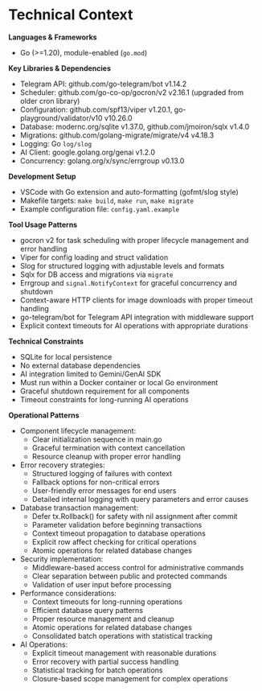 # Technical Context

**Languages & Frameworks**
- Go (>=1.20), module-enabled (`go.mod`)

**Key Libraries & Dependencies**
- Telegram API: github.com/go-telegram/bot v1.14.2
- Scheduler: github.com/go-co-op/gocron/v2 v2.16.1 (upgraded from older cron library)
- Configuration: github.com/spf13/viper v1.20.1, go-playground/validator/v10 v10.26.0
- Database: modernc.org/sqlite v1.37.0, github.com/jmoiron/sqlx v1.4.0
- Migrations: github.com/golang-migrate/migrate/v4 v4.18.3
- Logging: Go `log/slog`
- AI Client: google.golang.org/genai v1.2.0
- Concurrency: golang.org/x/sync/errgroup v0.13.0

**Development Setup**
- VSCode with Go extension and auto-formatting (gofmt/slog style)
- Makefile targets: `make build`, `make run`, `make migrate`
- Example configuration file: `config.yaml.example`

**Tool Usage Patterns**
- gocron v2 for task scheduling with proper lifecycle management and error handling
- Viper for config loading and struct validation
- Slog for structured logging with adjustable levels and formats
- Sqlx for DB access and migrations via `migrate`
- Errgroup and `signal.NotifyContext` for graceful concurrency and shutdown
- Context-aware HTTP clients for image downloads with proper timeout handling
- go-telegram/bot for Telegram API integration with middleware support
- Explicit context timeouts for AI operations with appropriate durations

**Technical Constraints**
- SQLite for local persistence
- No external database dependencies
- AI integration limited to Gemini/GenAI SDK
- Must run within a Docker container or local Go environment
- Graceful shutdown requirement for all components
- Timeout constraints for long-running AI operations

**Operational Patterns**
- Component lifecycle management:
  - Clear initialization sequence in main.go
  - Graceful termination with context cancellation
  - Resource cleanup with proper error handling
- Error recovery strategies:
  - Structured logging of failures with context
  - Fallback options for non-critical errors
  - User-friendly error messages for end users
  - Detailed internal logging with query parameters and error causes
- Database transaction management:
  - Defer tx.Rollback() for safety with nil assignment after commit
  - Parameter validation before beginning transactions
  - Context timeout propagation to database operations
  - Explicit row affect checking for critical operations
  - Atomic operations for related database changes
- Security implementation:
  - Middleware-based access control for administrative commands
  - Clear separation between public and protected commands
  - Validation of user input before processing
- Performance considerations:
  - Context timeouts for long-running operations
  - Efficient database query patterns
  - Proper resource management and cleanup
  - Atomic operations for related database changes
  - Consolidated batch operations with statistical tracking
- AI Operations:
  - Explicit timeout management with reasonable durations
  - Error recovery with partial success handling
  - Statistical tracking for batch operations
  - Closure-based scope management for complex operations
